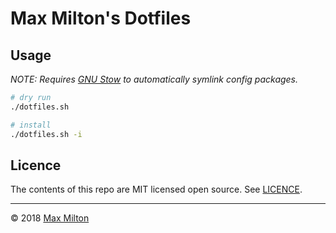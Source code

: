 # Max Milton's Dotfiles

## Usage

_NOTE: Requires [GNU Stow](https://www.gnu.org/software/stow/) to automatically symlink config packages._

```bash
# dry run
./dotfiles.sh

# install
./dotfiles.sh -i
```

## Licence

The contents of this repo are MIT licensed open source. See [LICENCE](https://github.com/MaxMilton/dotfiles/blob/master/LICENCE).

-----

© 2018 [Max Milton](https://maxmilton.com)
